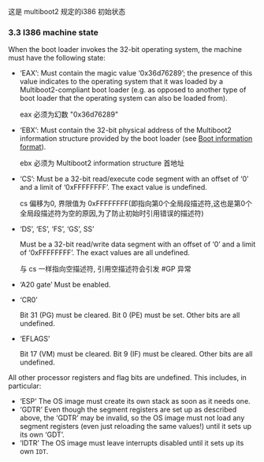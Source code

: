 这是 multiboot2 规定的i386 初始状态

### 3.3 I386 machine state

When the boot loader invokes the 32-bit operating system, the machine must have the following state:

- ‘EAX’: Must contain the magic value ‘0x36d76289’; the presence of this value indicates to the operating system that it was loaded by a Multiboot2-compliant boot loader (e.g. as opposed to another type of boot loader that the operating system can also be loaded from).	

  eax 必须为幻数 "0x36d76289"

- ‘EBX’: Must contain the 32-bit physical address of the Multiboot2 information structure provided by the boot loader (see [Boot information format](https://www.gnu.org/software/grub/manual/multiboot2/multiboot.html#Boot-information-format)).

  ebx 必须为 Multiboot2 information structure 首地址

- ‘CS’: Must be a 32-bit read/execute code segment with an offset of ‘0’ and a limit of ‘0xFFFFFFFF’. The exact value is undefined.

  cs 偏移为0, 界限值为 0xFFFFFFFF(即指向第0个全局段描述符,这也是第0个全局段描述符为空的原因,为了防止初始时引用错误的描述符)

- ‘DS’, ‘ES’, ‘FS’, ‘GS’, SS’

  Must be a 32-bit read/write data segment with an offset of ‘0’ and a limit of ‘0xFFFFFFFF’. The exact values are all undefined.

  与 cs 一样指向空描述符, 引用空描述符会引发 #GP 异常

- ‘A20 gate’ Must be enabled.

- ‘CR0’

  Bit 31 (PG) must be cleared. Bit 0 (PE) must be set. Other bits are all undefined.

- ‘EFLAGS’

  Bit 17 (VM) must be cleared. Bit 9 (IF) must be cleared. Other bits are all undefined.

All other processor registers and flag bits are undefined. This includes, in particular:

- ‘ESP’ The OS image must create its own stack as soon as it needs one.
- ‘GDTR’ Even though the segment registers are set up as described above, the ‘GDTR’ may be invalid, so the OS image must not load any segment registers (even just reloading the same values!) until it sets up its own ‘GDT’.
- ‘IDTR’ The OS image must leave interrupts disabled until it sets up its own `IDT`.



